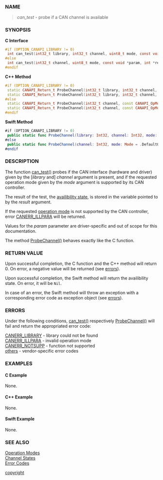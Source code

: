 ### NAME

> *can_test* - probe if a CAN channel is available

### SYNOPSIS

<a id="can_test"></a>
**C Interface**
```C
#if (OPTION_CANAPI_LIBRARY != 0)
 int can_test(int32_t library, int32_t channel, uint8_t mode, const void *param, int *result);
#else
 int can_test(int32_t channel, uint8_t mode, const void *param, int *result);
#endif
```
<a id="probechannel"></a>
**C++ Method**
```C++
#if (OPTION_CANAPI_LIBRARY != 0)
 static CANAPI_Return_t ProbeChannel(int32_t library, int32_t channel, const CANAPI_OpMode_t &opMode, const void *param, EChannelState &state);
 static CANAPI_Return_t ProbeChannel(int32_t library, int32_t channel, const CANAPI_OpMode_t &opMode, EChannelState &state);
#else
 static CANAPI_Return_t ProbeChannel(int32_t channel, const CANAPI_OpMode_t &opMode, const void *param, EChannelState &state);
 static CANAPI_Return_t ProbeChannel(int32_t channel, const CANAPI_OpMode_t &opMode, EChannelState &state);
#endif
```
<a id="swift_probechannel"></a>
**Swift Method**
```Swift
#if (OPTION_CANAPI_LIBRARY != 0)
 public static func ProbeChannel(library: Int32, channel: Int32, mode: Mode = .DefaultOperationMode) throws -> State
#else
 public static func ProbeChannel(channel: Int32, mode: Mode = .DefaultOperationMode) throws -> State
#endif
```

### DESCRIPTION

The function [can_test()](#can_test) probes if the CAN interface (hardware and driver) given by the [*library* and] *channel* argument is present,
and if the requested operation mode given by the *mode* argument is supported by its CAN controller.

The result of the test, the [availibility state](/reference/channel_states#name), is stored in the variable pointed to by the *result* argument.

If the requested [operation mode](/reference/operation_modes#name) is not supported by the CAN controller, error [CANERR_ILLPARA](/reference/error_codes#error_illpara) will be returned.

Values for the *param* parameter are driver-specific and out of scope for this documentation.

The method [ProbeChannel()](#probechannel) behaves exactly like the C function.

### RETURN VALUE

Upon successful completion, the C function and the C++ method will return 0. On error, a negative value will be returned (see [errors](#errors)).

Upon successful completion, the Swift method will return the availibility state. On error, it will be `Nil`.

In case of an error, the Swift method will throw an exception with a corresponding error code as exception object (see [errors](#errors)).

### ERRORS

Under the following conditions, [can_test()](#can_test) respectively [ProbeChannel()](#probechannel) will fail and return the appropriated error code:

[CANERR_LIBRARY](/reference/error_codes#error_library) - library could not be found \
[CANERR_ILLPARA](/reference/error_codes#error_illpara) - invalid operation mode \
[CANERR_NOTSUPP](/reference/error_codes#error_notsupp) - function not supported \
[others](/reference/error_codes#error_vendor)          - vendor-specific error codes

### EXAMPLES

#### C Example

None.

#### C++ Example

None.

#### Swift Example

None.

### SEE ALSO

[Operation Modes](/reference/operation_modes#name) \
[Channel States](/reference/channel_states#name) \
[Error Codes](/reference/error_codes#name)


[copyright](../copyright.md ':include')
